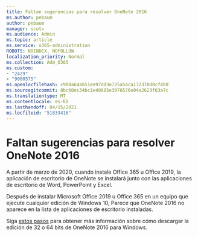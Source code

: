 ```yaml
---
title: Faltan sugerencias para resolver OneNote 2016
ms.author: pebaum
author: pebaum
manager: scotv
ms.audience: Admin
ms.topic: article
ms.service: o365-administration
ROBOTS: NOINDEX, NOFOLLOW
localization_priority: Normal
ms.collection: Adm_O365
ms.custom:
- "2429"
- "9000575"
ms.openlocfilehash: c900a64ab51ee97dd3e725a5aca172378d0cf4b0
ms.sourcegitcommit: 8bc60ec34bc1e40685e3976576e04a2623f63a7c
ms.translationtype: MT
ms.contentlocale: es-ES
ms.lasthandoff: 04/15/2021
ms.locfileid: "51833416"
---
```

# <a name="suggestions-for-resolving-onenote-2016-is-missing"></a>Faltan sugerencias para resolver OneNote 2016

A partir de marzo de 2020, cuando instale Office 365 u Office 2019, la aplicación de escritorio de OneNote se instalará junto con las aplicaciones de escritorio de Word, PowerPoint y Excel.

Después de instalar Microsoft Office 2019 u Office 365 en un equipo que ejecute cualquier edición de Windows 10, Parece que OneNote 2016 no aparece en la lista de aplicaciones de escritorio instaladas.

Siga [estos pasos](https://support.office.com/article/OneNote-2016-is-missing-after-installing-Office-2019-or-Office-365-1844ba87-7248-4bd8-a735-66a52f98e6e5) para obtener más información sobre cómo descargar la edición de 32 o 64 bits de OneNote 2016 para Windows.
